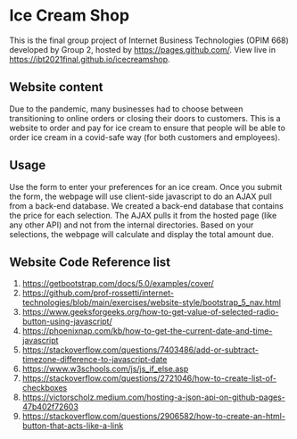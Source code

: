 # Ice Cream Shop
This is the final group project of Internet Business Technologies (OPIM 668) developed by Group 2, hosted by https://pages.github.com/.
View live in https://ibt2021final.github.io/icecreamshop.

## Website content
Due to the pandemic, many businesses had to choose between transitioning to online orders or closing their doors to customers.
This is a website to order and pay for ice cream to ensure that people will be able to order ice cream in a covid-safe way (for both customers and employees).

## Usage
Use the form to enter your preferences for an ice cream. Once you submit the form, the webpage will use client-side javascript to do an AJAX pull from a back-end database. We created a back-end database that contains the price for each selection. The AJAX pulls it from the hosted page (like any other API) and not from the internal directories.  Based on your selections, the webpage will calculate and display the total amount due.

## Website Code Reference list
1. https://getbootstrap.com/docs/5.0/examples/cover/
2. https://github.com/prof-rossetti/internet-technologies/blob/main/exercises/website-style/bootstrap_5_nav.html
3. https://www.geeksforgeeks.org/how-to-get-value-of-selected-radio-button-using-javascript/
4. https://phoenixnap.com/kb/how-to-get-the-current-date-and-time-javascript
5. https://stackoverflow.com/questions/7403486/add-or-subtract-timezone-difference-to-javascript-date
6. https://www.w3schools.com/js/js_if_else.asp
7. https://stackoverflow.com/questions/2721046/how-to-create-list-of-checkboxes
8. https://victorscholz.medium.com/hosting-a-json-api-on-github-pages-47b402f72603
9. https://stackoverflow.com/questions/2906582/how-to-create-an-html-button-that-acts-like-a-link
